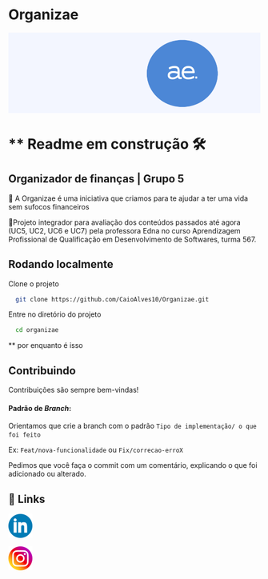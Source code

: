 # Organizae

![App Screenshot](./images/img-readme/README-logo-com-fundo.png)

# ** Readme em construção 🛠
## Organizador de finanças | Grupo 5
🔹 A Organizae é uma iniciativa que criamos para te ajudar a ter uma vida sem sufocos financeiros

🔹Projeto integrador para avaliação dos conteúdos passados até agora (UC5, UC2, UC6 e UC7) pela professora Edna no curso Aprendizagem Profissional de Qualificação em Desenvolvimento de Softwares, turma 567.

## Rodando localmente

Clone o projeto

```bash
  git clone https://github.com/CaioAlves10/Organizae.git
```

Entre no diretório do projeto

```bash
  cd organizae
```
** por enquanto é isso 


## Contribuindo

Contribuições são sempre bem-vindas!

#### Padrão de _Branch_:
Orientamos que crie a branch com o padrão `Tipo de implementação/ o que foi feito`

Ex: `Feat/nova-funcionalidade` ou `Fix/correcao-erroX`


Pedimos que você faça o commit com um comentário, explicando o que foi adicionado ou alterado.


## 🔗 Links
[![linkedin](./images/img-readme/linkedin_icon.png)](https://www.linkedin.com/)

[![instagram](./images/img-readme/instagram_icon.png)](https://www.instagram.com/)